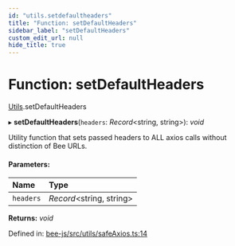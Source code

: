 ```yaml
---
id: "utils.setdefaultheaders"
title: "Function: setDefaultHeaders"
sidebar_label: "setDefaultHeaders"
custom_edit_url: null
hide_title: true
---
```


# Function: setDefaultHeaders

[Utils](../modules/utils.md).setDefaultHeaders

▸ **setDefaultHeaders**(`headers`: *Record*<string, string\>): *void*

Utility function that sets passed headers to ALL axios calls without distinction of Bee URLs.

#### Parameters:

Name | Type |
:------ | :------ |
`headers` | *Record*<string, string\> |

**Returns:** *void*

Defined in: [bee-js/src/utils/safeAxios.ts:14](https://github.com/ethersphere/bee-js/blob/8087a81/src/utils/safeAxios.ts#L14)
